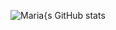 ![Maria{s GitHub stats](https://github-readme-stats.vercel.app/api?username=e4fgg&show_icons=true&theme=dracula)

